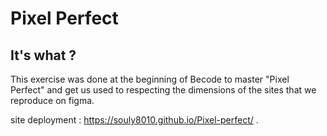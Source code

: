 # Pixel Perfect

## It's what ?

This exercise was done at the beginning of Becode to master "Pixel Perfect" and get us used to respecting the dimensions of the sites that we reproduce on figma.

site deployment : https://souly8010.github.io/Pixel-perfect/ .